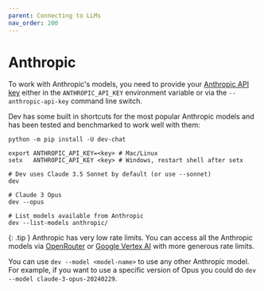 ```yaml
---
parent: Connecting to LLMs
nav_order: 200
---
```


# Anthropic

To work with Anthropic's models, you need to provide your
[Anthropic API key](https://docs.anthropic.com/claude/reference/getting-started-with-the-api)
either in the `ANTHROPIC_API_KEY` environment variable or
via the `--anthropic-api-key` command line switch.

Dev has some built in shortcuts for the most popular Anthropic models and
has been tested and benchmarked to work well with them:

```
python -m pip install -U dev-chat

export ANTHROPIC_API_KEY=<key> # Mac/Linux
setx   ANTHROPIC_API_KEY <key> # Windows, restart shell after setx

# Dev uses Claude 3.5 Sonnet by default (or use --sonnet)
dev

# Claude 3 Opus
dev --opus

# List models available from Anthropic
dev --list-models anthropic/
```

{: .tip }
Anthropic has very low rate limits. 
You can access all the Anthropic models via
[OpenRouter](openrouter.md)
or [Google Vertex AI](vertex.md)
with more generous rate limits.

You can use `dev --model <model-name>` to use any other Anthropic model.
For example, if you want to use a specific version of Opus
you could do `dev --model claude-3-opus-20240229`.
